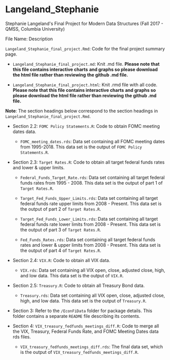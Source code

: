 # Langeland_Stephanie
Stephanie Langeland's Final Project for Modern Data Structures (Fall 2017 - QMSS, Columbia University)

File Name:  Description 

`Langeland_Stephanie_final_project.Rmd`:  Code for the final project summary page.  

  * `Langeland_Stephanie_final_project.md`:  Knit .md file. 
  __Please note that this file contains interactive charts__
  __and graphs so please download the html file rather than reviewing__
  __the github .md file.__
  
  * `Langeland_Stephanie_final_project.html`:  Knit .rmd file 
  with all code. 
  __Please note that this file contains interactive charts__
  __and graphs so please download the html file rather than reviewing__
  __the github .md file.__
  
  __Note__: The section headings below correspond to the section headings in  
  `Langeland_Stephanie_final_project.Rmd`.

  * Section 2.2: `FOMC Policy Statements.R`: Code to obtain FOMC meeting dates data. 

    * `FOMC_meeting_dates.rds`: Data set containing all FOMC meeting dates 
    from 1995-2018.  This data set is the output of `FOMC Policy Statements.R`.
  
  * Section 2.3: `Target Rates.R`: Code to obtain all target federal funds rates and lower 
  & upper limits.

    * `Federal_Funds_Target_Rate.rds`: Data set containing all target
    federal funds rates from 1995 - 2008.  This data set is the 
    output of part 1 of `Target Rates.R`.
  
    * `Target_Fed_Funds_Upper_Limits.rds`: Data set containing all target
    federal funds rate upper limits from 2008 - Present.  This data set is the 
    output of part 2 of `Target Rates.R`.

    * `Target_Fed_Funds_Lower_Limits.rds`: Data set containing all target
    federal funds rate lower limits from 2008 - Present.  This data set is the 
    output of part 3 of `Target Rates.R`.
  
    * `Fed_Funds_Rates.rds`: Data set containing all target
    federal funds rates and lower & upper limits from 2008 - Present.  This data 
    set is the output of part 4 of `Target Rates.R`.

  * Section 2.4: `VIX.R`: Code to obtain all VIX data.
  
    * `VIX.rds`: Data set containing all VIX open, close, adjusted close, high,
    and low data. This data set is the output of `VIX.R`.
    
  * Section 2.5: `Treasury.R`: Code to obtain all Treasury Bond data.
  
    * `Treasury.rds`: Data set containing all VIX open, close, adjusted close, high,
    and low data. This data set is the output of `Treasury.R`.
    
  * Section 3: Refer to the `/EconFiData` folder for package details.  This folder
  contains a separate `README` file describing its contents. 
    
  * Section 4: `VIX_treasury_fedfunds_meetings_diff.R`: Code to merge all the VIX,
  Treasury, Federal Funds Rate, and FOMC Meeting Dates data rds files.
  
    * `VIX_treasury_fedfunds_meetings_diff.rds`: The final data set, which is the
    output of `VIX_treasury_fedfunds_meetings_diff.R`.
  
